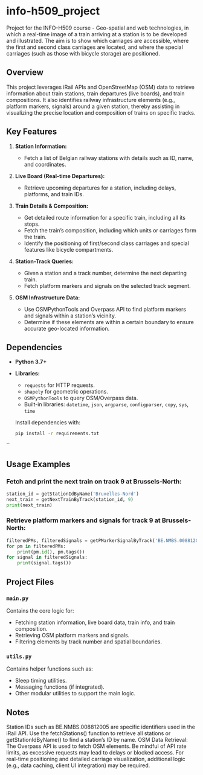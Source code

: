 # info-h509_project

Project for the INFO-H509 course - Geo-spatial and web technologies, in which a real-time image of a train arriving at a station is to be developed and illustrated. The aim is to show which carriages are accessible, where the first and second class carriages are located, and where the special carriages (such as those with bicycle storage) are positioned.

## Overview

This project leverages iRail APIs and OpenStreetMap (OSM) data to retrieve information about train stations, train departures (live boards), and train compositions. It also identifies railway infrastructure elements (e.g., platform markers, signals) around a given station, thereby assisting in visualizing the precise location and composition of trains on specific tracks.

## Key Features

1. **Station Information:**  
   - Fetch a list of Belgian railway stations with details such as ID, name, and coordinates.

2. **Live Board (Real-time Departures):**  
   - Retrieve upcoming departures for a station, including delays, platforms, and train IDs.

3. **Train Details & Composition:**  
   - Get detailed route information for a specific train, including all its stops.
   - Fetch the train’s composition, including which units or carriages form the train.
   - Identify the positioning of first/second class carriages and special features like bicycle compartments.

4. **Station-Track Queries:**  
   - Given a station and a track number, determine the next departing train.
   - Fetch platform markers and signals on the selected track segment.

5. **OSM Infrastructure Data:**  
   - Use OSMPythonTools and Overpass API to find platform markers and signals within a station’s vicinity.
   - Determine if these elements are within a certain boundary to ensure accurate geo-located information.

## Dependencies

- **Python 3.7+**
- **Libraries:**
  - `requests` for HTTP requests.
  - `shapely` for geometric operations.
  - `OSMPythonTools` to query OSM/Overpass data.
  - Built-in libraries: `datetime`, `json`, `argparse`, `configparser`, `copy`, `sys`, `time`
  
  Install dependencies with:
  ```bash
  pip install -r requirements.txt
 ``


## Usage Examples

### Fetch and print the next train on track 9 at Brussels-North:
```python
station_id = getStationIdByName('Bruxelles-Nord')
next_train = getNextTrainByTrack(station_id, 9)
print(next_train)
```
### Retrieve platform markers and signals for track 9 at Brussels-North:

```python
filteredPMs, filteredSignals = getPMarkerSignalByTrack('BE.NMBS.008812005', 9, rad=0.015)
for pm in filteredPMs:
    print(pm.id(), pm.tags())
for signal in filteredSignals:
    print(signal.tags())
```
## Project Files

### `main.py`  
Contains the core logic for:  
- Fetching station information, live board data, train info, and train composition.  
- Retrieving OSM platform markers and signals.  
- Filtering elements by track number and spatial boundaries.

### `utils.py`  
Contains helper functions such as:  
- Sleep timing utilities.  
- Messaging functions (if integrated).  
- Other modular utilities to support the main logic.  

## Notes
Station IDs such as BE.NMBS.008812005 are specific identifiers used in the iRail API. Use the fetchStations() function to retrieve all stations or getStationIdByName() to find a station’s ID by name.
OSM Data Retrieval: The Overpass API is used to fetch OSM elements. Be mindful of API rate limits, as excessive requests may lead to delays or blocked access.
For real-time positioning and detailed carriage visualization, additional logic (e.g., data caching, client UI integration) may be required.


